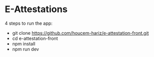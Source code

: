 # E-Attestations

4 steps to run the app:
- git clone https://github.com/houcem-hariz/e-attestation-front.git
- cd e-attestation-front
- npm install
- npm run dev